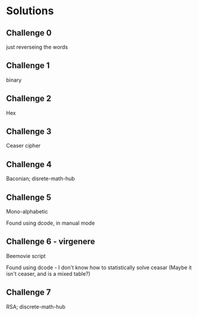 # Solutions

## Challenge 0

just reverseing the words

## Challenge 1

binary

## Challenge 2

Hex

## Challenge 3

Ceaser cipher

## Challenge 4

Baconian; disrete-math-hub

## Challenge 5

Mono-alphabetic

Found using dcode, in manual mode

## Challenge 6 - virgenere

Beemovie script

Found using dcode - I don't know how to statistically solve ceasar
(Maybe it isn't ceaser, and is a mixed table?)

## Challenge 7

RSA; discrete-math-hub
